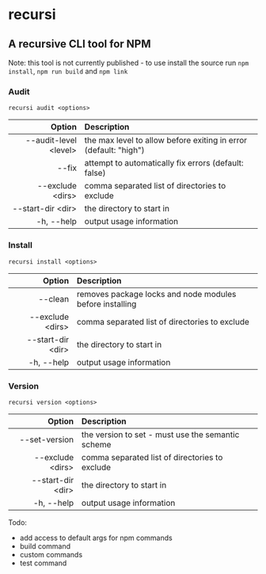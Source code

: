 # recursi

## A recursive CLI tool for NPM

Note: this tool is not currently published - to use install the source run `npm install`, `npm run build` and `npm link`

### Audit

`recursi audit <options>`

| Option | Description |
|-------:|:------------|
| --audit-level \<level\> | the max level to allow before exiting in error (default: "high") |
| --fix | attempt to automatically fix errors (default: false) |  
| --exclude \<dirs\> | comma separated list of directories to exclude |  
| --start-dir \<dir\> | the directory to start in |  
| -h, --help | output usage information |  

### Install

`recursi install <options>`

| Option | Description |
|-------:|:------------|
| --clean | removes package locks and node modules before installing |
| --exclude \<dirs\> | comma separated list of directories to exclude |  
| --start-dir \<dir\> | the directory to start in |  
| -h, --help | output usage information |  

### Version

`recursi version <options>`

| Option | Description |
|-------:|:------------|
| --set-version <version> | the version to set - must use the semantic scheme |
| --exclude \<dirs\> | comma separated list of directories to exclude |  
| --start-dir \<dir\> | the directory to start in |  
| -h, --help | output usage information |  

Todo:
- add access to default args for npm commands
- build command
- custom commands
- test command
